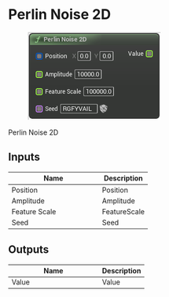 # Perlin Noise 2D

<div align="left" data-full-width="false">

<figure><img src="../../../api/Noise/Perlin_Noise_2D.png" alt=""><figcaption></figcaption></figure>

</div>

Perlin Noise 2D

## Inputs

<table><thead><tr><th width="170">Name</th><th>Description</th></tr></thead><tbody><tr><td>Position</td><td>Position</td></tr><tr><td>Amplitude</td><td>Amplitude</td></tr><tr><td>Feature Scale</td><td>FeatureScale</td></tr><tr><td>Seed</td><td>Seed</td></tr></tbody></table>

## Outputs

<table><thead><tr><th width="170">Name</th><th>Description</th></tr></thead><tbody><tr><td>Value</td><td>Value</td></tr></tbody></table>
